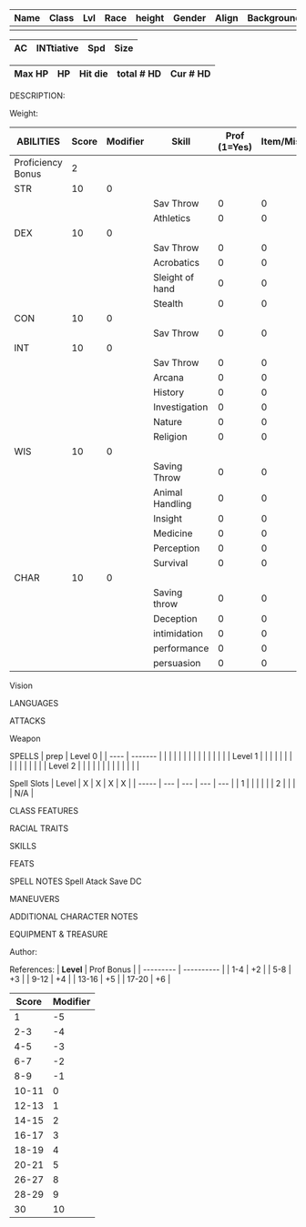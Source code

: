 
| Name | Class | Lvl | Race | height | Gender | Align | Background | 
| ---- | ----- | --- | ---- | ------ | ------ | ----- | ---------- |
|      |       |     |      |        |        |       |            |

| AC  | INTtiative | Spd | Size |
| --- | ---------- | --- | ---- |

| Max HP | HP  | Hit die | total # HD | Cur # HD | 
| ------ | --- | ------- | ---------- | ------ |

DESCRIPTION:

Weight:

| ABILITIES         | Score | Modifier | Skill           | Prof (1=Yes) | Item/Misc | modifier |
| ----------------- | ----- | -------- | --------------- | ------------ | --------- | -------- |
| Proficiency Bonus | 2     |          |                 |              |           |          |
| STR               | 10    | 0        |                 |              |           |          |
|                   |       |          | Sav Throw       | 0            | 0         | 0        |
|                   |       |          | Athletics       | 0            | 0         | 0        |
| DEX               | 10    | 0        |                 |              |           |          |
|                   |       |          | Sav Throw       | 0            | 0         | 0        |
|                   |       |          | Acrobatics      | 0            | 0         | 0        |
|                   |       |          | Sleight of hand | 0            | 0         | 0        |
|                   |       |          | Stealth         | 0            | 0         | 0        |
| CON               | 10    | 0        |                 |              |           |          |
|                   |       |          | Sav Throw       | 0            | 0         | 0        |
| INT               | 10    | 0        |                 |              |           |          |
|                   |       |          | Sav Throw       | 0            | 0         | 0        |
|                   |       |          | Arcana          | 0            | 0         | 0        |
|                   |       |          | History         | 0            | 0         | 0        |
|                   |       |          | Investigation   | 0            | 0         | 0        |
|                   |       |          | Nature          | 0            | 0         | 0        |
|                   |       |          | Religion        | 0            | 0         | 0        |
| WIS               | 10    | 0        |                 |              |           |          |
|                   |       |          | Saving Throw    | 0            | 0         | 0        |
|                   |       |          | Animal Handling | 0            | 0         | 0        |
|                   |       |          | Insight         | 0            | 0         | 0        |
|                   |       |          | Medicine        | 0            | 0         | 0        |
|                   |       |          | Perception      | 0            | 0         | 0        |
|                   |       |          | Survival        | 0            | 0         | 0        |
| CHAR              | 10    | 0        |                 |              |           |          |
|                   |       |          | Saving throw    | 0            | 0         | 0        |
|                   |       |          | Deception       | 0            | 0         | 0        |
|                   |       |          | intimidation    | 0            | 0         | 0        |
|                   |       |          | performance     | 0            | 0         | 0        |
|                   |       |          | persuasion      | 0            | 0         | 0        |
<!-- TBLFM: @4$7=((@2$2*@4$5)+(@4$6+@3$3)) -->
<!-- TBLFM: @5$7=((@2$2*@5$5)+(@5$6+@3$3)) -->
<!-- TBLFM: @7$7=((@2$2*@7$5)+(@7$6+@6$3)) -->
<!-- TBLFM: @8$7=((@2$2*@8$5)+(@8$6+@6$3)) -->
<!-- TBLFM: @9$7=((@2$2*@9$5)+(@9$6+@6$3)) -->
<!-- TBLFM: @10$7=((@2$2*@10$5)+(@10$6+@6$3)) -->
<!-- TBLFM: @12$7=((@2$2*@12$5)+(@12$6+@11$3)) -->
<!-- TBLFM: @14$7=((@2$2*@14$5)+(@14$6+@13$3)) -->
<!-- TBLFM: @15$7=((@2$2*@15$5)+(@15$6+@13$3)) -->
<!-- TBLFM: @16$7=((@2$2*@16$5)+(@16$6+@13$3)) -->
<!-- TBLFM: @17$7=((@2$2*@17$5)+(@17$6+@13$3)) -->
<!-- TBLFM: @18$7=((@2$2*@18$5)+(@18$6+@13$3)) -->
<!-- TBLFM: @19$7=((@2$2*@19$5)+(@19$6+@13$3)) -->
<!-- TBLFM: @21$7=((@2$2*@21$5)+(@21$6+@20$3)) -->
<!-- TBLFM: @22$7=((@2$2*@22$5)+(@22$6+@20$3)) -->
<!-- TBLFM: @23$7=((@2$2*@23$5)+(@23$6+@20$3)) -->
<!-- TBLFM: @24$7=((@2$2*@24$5)+(@24$6+@20$3)) -->
<!-- TBLFM: @25$7=((@2$2*@25$5)+(@25$6+@20$3)) -->
<!-- TBLFM: @26$7=((@2$2*@26$5)+(@26$6+@20$3)) -->
<!-- TBLFM: @28$7=((@2$2*@28$5)+(@28$6+@27$3)) -->
<!-- TBLFM: @29$7=((@2$2*@29$5)+(@29$6+@27$3)) -->
<!-- TBLFM: @30$7=((@2$2*@30$5)+(@30$6+@27$3)) -->
<!-- TBLFM: @31$7=((@2$2*@31$5)+(@31$6+@27$3)) -->
<!-- TBLFM: @32$7=((@2$2*@32$5)+(@32$6+@27$3)) -->




Vision 

LANGUAGES

ATTACKS

Weapon


SPELLS
| prep | Level 0 |
| ---- | ------- |
|      |         |
|      |         |
|      |         |
|      |         |
|      | Level 1 |
|      |         |
|      |         |
|      |         |
|      |         |
|      | Level 2 |
|      |         |
|      |         |
|      |         |
|      |         |

Spell Slots
| Level | X   | X   | X   | X   |
| ----- | --- | --- | --- | --- |
| 1     |     |     |     |     |
| 2     |     |     |     | N/A    |


CLASS FEATURES

RACIAL TRAITS

SKILLS

FEATS

SPELL NOTES
Spell Atack
Save DC

MANEUVERS


ADDITIONAL CHARACTER NOTES

EQUIPMENT & TREASURE

Author:


References:
| **Level** | Prof Bonus |
| --------- | ---------- |
| 1-4       | +2         |
| 5-8       | +3         |
| 9-12      | +4         |
| 13-16     | +5         |
| 17-20     | +6         |

| Score | Modifier |
| ----- | -------- |
| 1     | -5       |
| 2-3   | -4       |
| 4-5   | -3       |
| 6-7   | -2       |
| 8-9   | -1       |
| 10-11 | 0        |
| 12-13 | 1        |
| 14-15 | 2        |
| 16-17 | 3        |
| 18-19 | 4        |
| 20-21 | 5        |
| 26-27 | 8        |
| 28-29 | 9        |
| 30    | 10       |